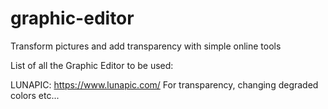# graphic-editor
Transform pictures and add transparency with simple online tools

List of all the Graphic Editor to be used:

LUNAPIC:
https://www.lunapic.com/
For transparency, changing degraded colors etc...

